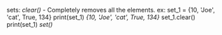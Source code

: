 sets:
	*clear()* 
		- Completely removes all the elements.
		ex: 
			set_1 = {10, 'Joe', 'cat', True, 134}
			print(set_1)
				*{10, 'Joe', 'cat', True, 134}*
			set_1.clear()
			print(set_1)
				*set()*




